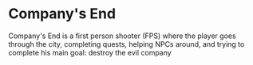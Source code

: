 # Company's End
 Company's End is a first person shooter (FPS) where the player goes through the city, completing quests, helping NPCs around, and trying to complete his main goal: destroy the evil company
